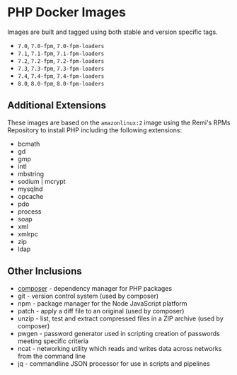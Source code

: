 # PHP Docker Images

Images are built and tagged using both stable and version specific tags.

* `7.0`, `7.0-fpm`, `7.0-fpm-loaders`
* `7.1`, `7.1-fpm`, `7.1-fpm-loaders`
* `7.2`, `7.2-fpm`, `7.2-fpm-loaders`
* `7.3`, `7.3-fpm`, `7.3-fpm-loaders`
* `7.4`, `7.4-fpm`, `7.4-fpm-loaders`
* `8.0`, `8.0-fpm`, `8.0-fpm-loaders`

## Additional Extensions

These images are based on the `amazonlinux:2` image using the Remi's RPMs Repository to install PHP including the following extensions:

* bcmath
* gd
* gmp
* intl
* mbstring
* sodium | mcrypt
* mysqlnd
* opcache
* pdo
* process
* soap
* xml
* xmlrpc
* zip
* ldap

## Other Inclusions

* [composer](https://hub.docker.com/_/composer) - dependency manager for PHP packages
* git - version control system (used by composer)
* npm - package manager for the Node JavaScript platform
* patch - apply a diff file to an original (used by composer)
* unzip - list, test and extract compressed files in a ZIP archive (used by composer)
* pwgen - password generator used in scripting creation of passwords meeting specific criteria
* ncat - networking utility which reads and writes data across networks from the command line
* jq - commandline JSON processor for use in scripts and pipelines